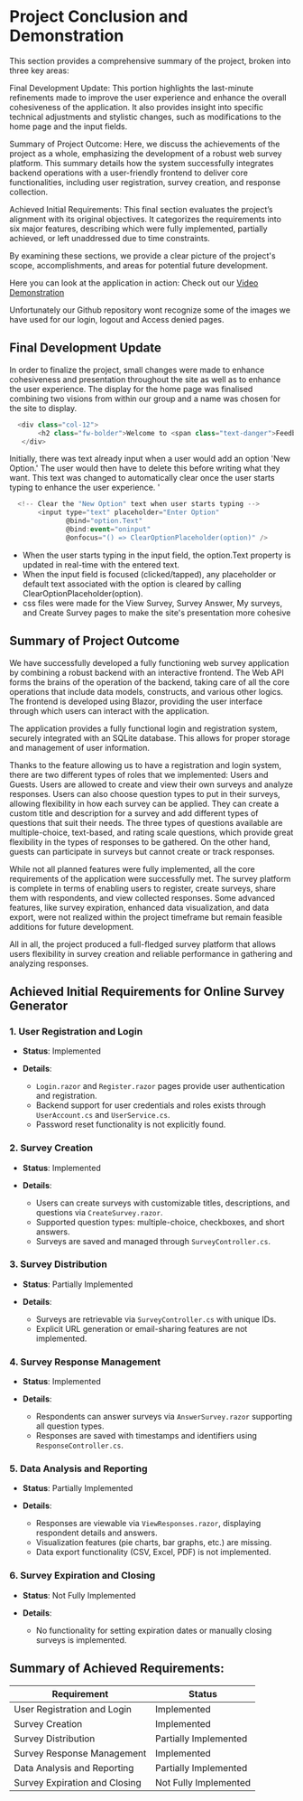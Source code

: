 # Project Conclusion and Demonstration

This section provides a comprehensive summary of the project, broken into three key areas:

Final Development Update: This portion highlights the last-minute refinements made to improve the user experience and enhance the overall cohesiveness of the application. It also provides insight into specific technical adjustments and stylistic changes, such as modifications to the home page and the input fields.

Summary of Project Outcome: Here, we discuss the achievements of the project as a whole, emphasizing the development of a robust web survey platform. This summary details how the system successfully integrates backend operations with a user-friendly frontend to deliver core functionalities, including user registration, survey creation, and response collection.

Achieved Initial Requirements: This final section evaluates the project’s alignment with its original objectives. It categorizes the requirements into six major features, describing which were fully implemented, partially achieved, or left unaddressed due to time constraints.

By examining these sections, we provide a clear picture of the project's scope, accomplishments, and areas for potential future development.

Here you can look at the application in action: Check out our [Video Demonstration](https://youtu.be/C-qrX9fFd_A)

Unfortunately our Github repository wont recognize some of the images we have used for our login, logout and Access denied pages.

## Final Development Update

In order to finalize the project, small changes were made to enhance cohesiveness and presentation throughout the site as well as to enhance the user experience.
The display for the home page was finalised combining two visions from within our group and a name was chosen for the site to display.

```csharp
  <div class="col-12">
       <h2 class="fw-bolder">Welcome to <span class="text-danger">Feedback Fiesta</span></h2>
   </div>
```

Initially, there was text already input when a user would add an option 'New Option.' The user would then have to delete this before writing what they want.
This text was changed to automatically clear once the user starts typing to enhance the user experience. '

```csharp
  <!-- Clear the "New Option" text when user starts typing -->
       <input type="text" placeholder="Enter Option"
              @bind="option.Text"
              @bind:event="oninput"
              @onfocus="() => ClearOptionPlaceholder(option)" />

```

- When the user starts typing in the input field, the option.Text property is updated in real-time with the entered text.
- When the input field is focused (clicked/tapped), any placeholder or default text associated with the option is cleared by calling ClearOptionPlaceholder(option).
- css files were made for the View Survey, Survey Answer, My surveys, and Create Survey pages to make the site's presentation more cohesive

## Summary of Project Outcome

We have successfully developed a fully functioning web survey application by combining a robust backend with an interactive frontend. The Web API forms the brains of the operation of the backend, taking care of all the core operations that include data models, constructs, and various other logics. The frontend is developed using Blazor, providing the user interface through which users can interact with the application.

The application provides a fully functional login and registration system, securely integrated with an SQLite database. This allows for proper storage and management of user information.

Thanks to the feature allowing us to have a registration and login system, there are two different types of roles that we implemented: Users and Guests. Users are allowed to create and view their own surveys and analyze responses. Users can also choose question types to put in their surveys, allowing flexibility in how each survey can be applied. They can create a custom title and description for a survey and add different types of questions that suit their needs. The three types of questions available are multiple-choice, text-based, and rating scale questions, which provide great flexibility in the types of responses to be gathered. On the other hand, guests can participate in surveys but cannot create or track responses.

While not all planned features were fully implemented, all the core requirements of the application were successfully met. The survey platform is complete in terms of enabling users to register, create surveys, share them with respondents, and view collected responses. Some advanced features, like survey expiration, enhanced data visualization, and data export, were not realized within the project timeframe but remain feasible additions for future development.

All in all, the project produced a full-fledged survey platform that allows users flexibility in survey creation and reliable performance in gathering and analyzing responses.

## Achieved Initial Requirements for Online Survey Generator

### 1. User Registration and Login

- **Status**: Implemented
- **Details**:

  - `Login.razor` and `Register.razor` pages provide user authentication and registration.
  - Backend support for user credentials and roles exists through `UserAccount.cs` and `UserService.cs`.
  - Password reset functionality is not explicitly found.

### 2. Survey Creation

- **Status**: Implemented
- **Details**:

  - Users can create surveys with customizable titles, descriptions, and questions via `CreateSurvey.razor`.
  - Supported question types: multiple-choice, checkboxes, and short answers.
  - Surveys are saved and managed through `SurveyController.cs`.

### 3. Survey Distribution

- **Status**: Partially Implemented
- **Details**:

  - Surveys are retrievable via `SurveyController.cs` with unique IDs.
  - Explicit URL generation or email-sharing features are not implemented.

### 4. Survey Response Management

- **Status**: Implemented
- **Details**:

  - Respondents can answer surveys via `AnswerSurvey.razor` supporting all question types.
  - Responses are saved with timestamps and identifiers using `ResponseController.cs`.

### 5. Data Analysis and Reporting

- **Status**: Partially Implemented
- **Details**:

  - Responses are viewable via `ViewResponses.razor`, displaying respondent details and answers.
  - Visualization features (pie charts, bar graphs, etc.) are missing.
  - Data export functionality (CSV, Excel, PDF) is not implemented.

### 6. Survey Expiration and Closing

- **Status**: Not Fully Implemented
- **Details**:

  - No functionality for setting expiration dates or manually closing surveys is implemented.

## Summary of Achieved Requirements:

| Requirement                   | Status                |
| ----------------------------- | --------------------- |
| User Registration and Login   | Implemented           |
| Survey Creation               | Implemented           |
| Survey Distribution           | Partially Implemented |
| Survey Response Management    | Implemented           |
| Data Analysis and Reporting   | Partially Implemented |
| Survey Expiration and Closing | Not Fully Implemented |
